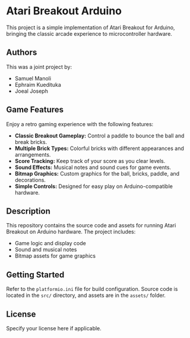 # Atari Breakout Arduino

This project is a simple implementation of Atari Breakout for Arduino, bringing the classic arcade experience to microcontroller hardware.

## Authors
This was a joint project by:
- Samuel Manoli
- Ephraim Kuedituka
- Joeal Joseph

## Game Features
Enjoy a retro gaming experience with the following features:

- **Classic Breakout Gameplay:** Control a paddle to bounce the ball and break bricks.
- **Multiple Brick Types:** Colorful bricks with different appearances and arrangements.
- **Score Tracking:** Keep track of your score as you clear levels.
- **Sound Effects:** Musical notes and sound cues for game events.
- **Bitmap Graphics:** Custom graphics for the ball, bricks, paddle, and decorations.
- **Simple Controls:** Designed for easy play on Arduino-compatible hardware.

## Description
This repository contains the source code and assets for running Atari Breakout on Arduino hardware. The project includes:
- Game logic and display code
- Sound and musical notes
- Bitmap assets for game graphics

## Getting Started
Refer to the `platformio.ini` file for build configuration. Source code is located in the `src/` directory, and assets are in the `assets/` folder.

## License
Specify your license here if applicable.
